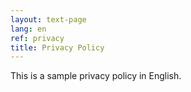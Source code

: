 ```yaml
---
layout: text-page
lang: en
ref: privacy
title: Privacy Policy
---
```

This is a sample privacy policy in English.